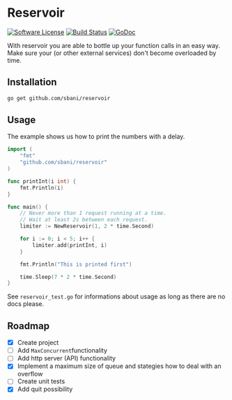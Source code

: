 # Reservoir

[![Software License](https://img.shields.io/badge/license-MIT-brightgreen.svg)](LICENSE.md) [![Build Status](https://travis-ci.org/sbani/reservoir.svg?branch=master)](https://travis-ci.org/sbani/reservoir) [![GoDoc](https://godoc.org/github.com/sbani/reservoir?status.svg)](https://godoc.org/github.com/sbani/reservoir)  


With reservoir you are able to bottle up your function calls in an easy way. Make sure your (or other external services) don't become overloaded by time.

## Installation
```bash
go get github.com/sbani/reservoir
```

## Usage
The example shows us how to print the numbers with a delay.
```go
import (
    "fmt"
    "github.com/sbani/reservoir"
)

func printInt(i int) {
    fmt.Println(i)
}

func main() {
    // Never more than 1 request running at a time.
    // Wait at least 2s between each request.
    limiter := NewReservoir(1, 2 * time.Second)

    for i := 0; i < 5; i++ {
        limiter.add(printInt, i)
    }

    fmt.Println("This is printed first")

    time.Sleep(7 * 2 * time.Second)
}
```

See `reservoir_test.go` for informations about usage as long as there are no docs please.

## Roadmap

- [x] Create project
- [ ] Add `MaxConcurrent`functionality
- [ ] Add http server (API) functionality 
- [x] Implement a maximum size of queue and stategies how to deal with an overflow
- [ ] Create unit tests
- [x] Add quit possibility
